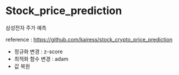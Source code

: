 # Stock_price_prediction
삼성전자 주가 예측

reference : https://github.com/kairess/stock_crypto_price_prediction

- 정규화 변경 : z-score
- 최적화 함수 변경 : adam
- 값 복원
